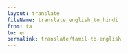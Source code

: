 ```yaml
--- 
layout: translate 
fileName: translate_english_to_hindi 
from: ta
to: en 
permalink: translate/tamil-to-english
---
```

